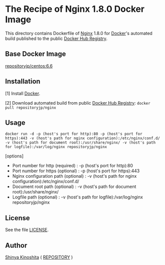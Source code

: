 # The Recipe of Nginx 1.8.0 Docker Image

This directory contains Dockerfile of [Nginx](http://nginx.org/en/) 1.8.0 for [Docker](https://www.docker.com/)'s automated build published to the public [Docker Hub Registry](https://hub.docker.com/).

## Base Docker Image

[repositoryjp/centos:6.6](https://hub.docker.com/r/repositoryjp/centos/)

## Installation

[1] Install [Docker](https://www.docker.com/).

[2] Download automated build from public [Docker Hub Registry](https://hub.docker.com/): `docker pull repositoryjp/nginx`

## Usage

```
docker run -d -p (host's port for http):80 -p (host's port for https):443 -v (host's path for nginx configuration):/etc/nginx/conf.d/ -v (host's path for document root):/usr/share/nginx/ -v (host's path for logfile):/var/log/nginx repositoryjp/nginx
```

[options]

* Port number for http (required) : -p (host's port for http):80
* Port number for https (optional) : -p (host's port for https):443
* Nginx configuration path (optional) : -v (host's path for nginx configuration):/etc/nginx/conf.d/
* Document root path (optional) : -v (host's path for document root):/usr/share/nginx/
* Logfile path (optional) : -v (host's path for logfile):/var/log/nginx repositoryjp/nginx


## License

See the file [LICENSE](../../../../../LICENSE).

## Author

[Shinya Kinoshita](http://www.shinyakinoshita.com) ( [REPOSITORY](http://www.repositories.jp) )
